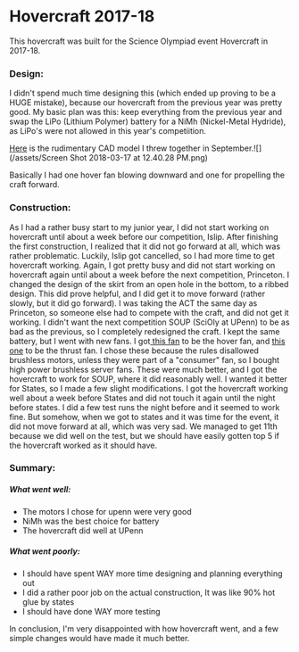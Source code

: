 # Hovercraft 2017-18

This hovercraft was built for the Science Olympiad event Hovercraft in 2017-18.



### Design:

I didn't spend much time designing this \(which ended up proving to be a HUGE mistake\), because our hovercraft from the previous year was pretty good. My basic plan was this: keep everything from the previous year and swap the LiPo \(Lithium Polymer\) battery for a NiMh \(Nickel-Metal Hydride\), as LiPo's were not allowed in this year's competiition.

[Here](http://a360.co/2FSZ7D1) is the rudimentary CAD model I threw together in September.![](/assets/Screen Shot 2018-03-17 at 12.40.28 PM.png)  


Basically I had one hover fan blowing downward and one for propelling the craft forward.

### Construction:

As I had a rather busy start to my junior year, I did not start working on hovercraft until about a week before our competition, Islip. After finishing the first construction, I realized that it did not go forward at all, which was rather problematic. Luckily, Islip got cancelled, so I had more time to get hovercraft working. Again, I got pretty busy and did not start working on hovercraft again until about a week before the next competition, Princeton. I changed the design of the skirt from an open hole in the bottom, to a ribbed design. This did prove helpful, and I did get it to move forward \(rather slowly, but it did go forward\). I was taking the ACT the same day as Princeton, so someone else had to compete with the craft, and did not get it working. I didn't want the next competition SOUP \(SciOly at UPenn\) to be as bad as the previous, so I completely redesigned the craft. I kept the same battery, but I went with new fans. I got[ this fan](https://www.mouser.com/ProductDetail/108-BFB1212GH-AF00) to be the hover fan, and [this one](https://www.mouser.com/ProductDetail/978-9GA0612P1K60) to be the thrust fan. I chose these because the rules disallowed brushless motors, unless they were part of a "consumer" fan, so I bought high power brushless server fans. These were much better, and I got the hovercraft to work for SOUP, where it did reasonably well. I wanted it better for States, so I made a few slight modifications. I got the hovercraft working well about a week before States and did not touch it again until the night before states. I did a few test runs the night before and it seemed to work fine. But somehow, when we got to states and it was time for the event, it did not move forward at all, which was very sad. We managed to get 11th because we did well on the test, but we should have easily gotten top 5 if the hovercraft worked as it should have.

### Summary:

##### What went well:

* The motors I chose for upenn were very good
* NiMh was the best choice for battery
* The hovercraft did well at UPenn

##### What went poorly:

* I should have spent WAY more time designing and planning everything out
* I did a rather poor job on the actual construction, It was like 90% hot glue by states
* I should have done WAY more testing

In conclusion, I'm very disappointed with how hovercraft went, and a few simple changes would have made it much better.



